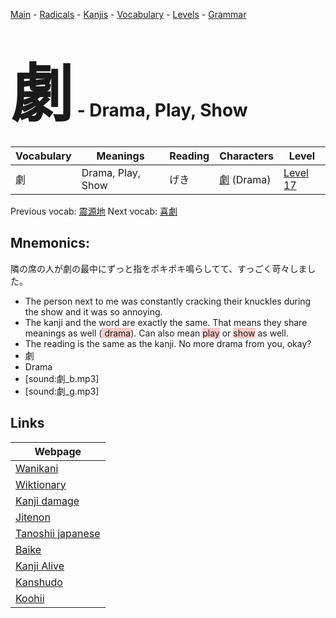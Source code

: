 <style> bigfont {font-size: 100px}</style>
[Main](../README.md) -
[Radicals](../radicals.md) -
[Kanjis](../kanjis.md) -
[Vocabulary](../vocabulary.md) -
[Levels](../levels.md) -
[Grammar](../grammar.md)
# <bigfont> 劇</bigfont> - Drama, Play, Show 

| Vocabulary | Meanings | Reading | Characters | Level |
| --- | --- | --- | --- | --- |
| 劇 | Drama, Play, Show | げき |  [劇](../kanjis/劇.md) (Drama) | [Level 17](../levels/wk_level17.md) |

Previous vocab: [震源地](震源地.md) Next vocab: [喜劇](喜劇.md) 

## Mnemonics:
隣の席の人が劇の最中にずっと指をポキポキ鳴らしてて、すっごく苛々しました。
* The person next to me was constantly cracking their knuckles during the show and it was so annoying.
* The kanji and the word are exactly the same. That means they share meanings as well (<span style="background-color:#ffcccb"> drama</span>). Can also mean <span style="background-color:#ffcccb"> play</span> or <span style="background-color:#ffcccb"> show</span> as well.
* The reading is the same as the kanji. No more drama from you, okay?
* 劇
* Drama
* [sound:劇_b.mp3]
* [sound:劇_g.mp3]


## Links 

| Webpage |
| --- |
| [Wanikani          ](https://www.wanikani.com/kanji/劇) |
| [Wiktionary        ](https://en.wiktionary.org/wiki/劇) |
| [Kanji damage      ](http://www.kanjidamage.com/kanji/search?utf8=✓&q=劇) |
| [Jitenon           ](https://jitenon.com/kanji/劇) |
| [Tanoshii japanese ](https://www.tanoshiijapanese.com/dictionary/kanji.cfm?k=劇) |
| [Baike             ](https://baike.baidu.com/item/劇) |
| [Kanji Alive       ](https://app.kanjialive.com/劇) |
| [Kanshudo          ](https://www.kanshudo.com/searchmn?q=劇) |
| [Koohii            ](https://kanji.koohii.com/study/kanji/劇) |
